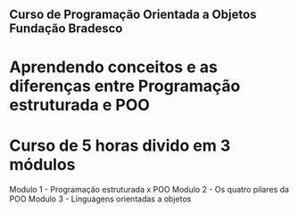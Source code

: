 ## Curso de Programação Orientada a Objetos Fundação Bradesco
# Aprendendo conceitos e as diferenças entre Programação estruturada e POO
# Curso de 5 horas divido em 3 módulos
Modulo 1 - Programação estruturada x POO
Modulo 2 - Os quatro pilares da POO
Modulo 3 - Linguagens orientadas a objetos